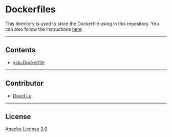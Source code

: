 # Dockerfiles

This directory is used to store the Dockerfile using in this repository. You can also follow the instructions [here](https://github.com/yungshenglu/Dockerfiles/tree/master/ncsdk-env).

---
## Contents

* [yslu.Dockerfile](yslu.Dockerfile)

---
## Contributor

* [David Lu](https://github.com/yungshenglu)

---
## License

[Apache License 2.0](LICENSE)